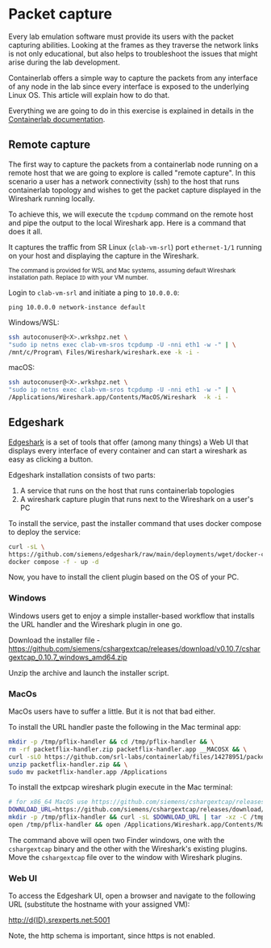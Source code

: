 # Packet capture

Every lab emulation software must provide its users with the packet capturing abilities. Looking at the frames as they traverse the network links is not only educational, but also helps to troubleshoot the issues that might arise during the lab development.

Containerlab offers a simple way to capture the packets from any interface of any node in the lab since every interface is exposed to the underlying Linux OS. This article will explain how to do that.

Everything we are going to do in this exercise is explained in details in the [Containerlab documentation](https://containerlab.dev/manual/wireshark/).

## Remote capture

The first way to capture the packets from a containerlab node running on a remote host that we are going to explore is called "remote capture". In this scenario a user has a network connectivity (ssh) to the host that runs containerlab topology and wishes to get the packet capture displayed in the Wireshark running locally.

To achieve this, we will execute the `tcpdump` command on the remote host and pipe the output to the local Wireshark app. Here is a command that does it all.

It captures the traffic from SR Linux (`clab-vm-srl`) port `ethernet-1/1` running on your host and displaying the capture in the Wireshark.

<small>The command is provided for WSL and Mac systems, assuming default Wireshark installation path. Replace `ID` with your VM number.</small>

Login to `clab-vm-srl` and initiate a ping to `10.0.0.0`:

```srl
ping 10.0.0.0 network-instance default
```

Windows/WSL:

```bash
ssh autoconuser@<X>.wrkshpz.net \
"sudo ip netns exec clab-vm-sros tcpdump -U -nni eth1 -w -" | \
/mnt/c/Program\ Files/Wireshark/wireshark.exe -k -i -
```

macOS:

```bash
ssh autoconuser@<X>.wrkshpz.net \
"sudo ip netns exec clab-vm-sros tcpdump -U -nni eth1 -w -" | \
/Applications/Wireshark.app/Contents/MacOS/Wireshark  -k -i -
```

## Edgeshark

[Edgeshark](https://edgeshark.siemens.io/#/) is a set of tools that offer (among many things) a Web UI that displays every interface of every container and can start a wireshark as easy as clicking a button.

Edgeshark installation consists of two parts:

1. A service that runs on the host that runs containerlab topologies
2. A wireshark capture plugin that runs next to the Wireshark on a user's PC

To install the service, past the installer command that uses docker compose to deploy the service:

```bash
curl -sL \
https://github.com/siemens/edgeshark/raw/main/deployments/wget/docker-compose.yaml | \
docker compose -f - up -d
```

Now, you have to install the client plugin based on the OS of your PC.

### Windows

Windows users get to enjoy a simple installer-based workflow that installs the URL handler and the Wireshark plugin in one go.

Download the installer file - <https://github.com/siemens/cshargextcap/releases/download/v0.10.7/cshargextcap_0.10.7_windows_amd64.zip>

Unzip the archive and launch the installer script.

### MacOs

MacOs users have to suffer a little. But it is not that bad either.

To install the URL handler paste the following in the Mac terminal app:

```bash
mkdir -p /tmp/pflix-handler && cd /tmp/pflix-handler && \
rm -rf packetflix-handler.zip packetflix-handler.app __MACOSX && \
curl -sLO https://github.com/srl-labs/containerlab/files/14278951/packetflix-handler.zip && \
unzip packetflix-handler.zip && \
sudo mv packetflix-handler.app /Applications
```

To install the extpcap wireshark plugin execute in the Mac terminal:

```bash
# for x86_64 MacOS use https://github.com/siemens/cshargextcap/releases/download/v0.10.7/cshargextcap_0.10.7_darwin_amd64.tar.gz
DOWNLOAD_URL=https://github.com/siemens/cshargextcap/releases/download/v0.10.7/cshargextcap_0.10.7_darwin_arm64.tar.gz
mkdir -p /tmp/pflix-handler && curl -sL $DOWNLOAD_URL | tar -xz -C /tmp/pflix-handler && \
open /tmp/pflix-handler && open /Applications/Wireshark.app/Contents/MacOS/extcap
```

The command above will open two Finder windows, one with the `cshargextcap` binary and the other with the Wireshark's existing plugins. Move the `cshargextcap` file over to the window with Wireshark plugins.

### Web UI

To access the Edgeshark UI, open a browser and navigate to the following URL (substitute the hostname with your assigned VM):

<http://d{ID}.srexperts.net:5001>

Note, the http schema is important, since https is not enabled.
